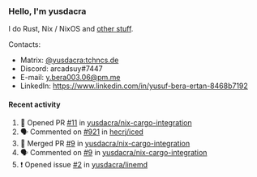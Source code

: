 ### Hello, I'm yusdacra

I do Rust, Nix / NixOS and [other stuff](https://yusdacra.gitlab.io/about).

Contacts:
- Matrix: [@yusdacra:tchncs.de](https://matrix.to/#/@yusdacra:tchncs.de)
- Discord: arcadsuy#7447
- E-mail: y.bera003.06@pm.me
- LinkedIn: https://www.linkedin.com/in/yusuf-bera-ertan-8468b7192

#### Recent activity

<!--START_SECTION:activity-->
1. 💪 Opened PR [#11](https://github.com/yusdacra/nix-cargo-integration/pull/11) in [yusdacra/nix-cargo-integration](https://github.com/yusdacra/nix-cargo-integration)
2. 🗣 Commented on [#921](https://github.com/hecrj/iced/issues/921) in [hecrj/iced](https://github.com/hecrj/iced)
3. 🎉 Merged PR [#9](https://github.com/yusdacra/nix-cargo-integration/pull/9) in [yusdacra/nix-cargo-integration](https://github.com/yusdacra/nix-cargo-integration)
4. 🗣 Commented on [#9](https://github.com/yusdacra/nix-cargo-integration/issues/9) in [yusdacra/nix-cargo-integration](https://github.com/yusdacra/nix-cargo-integration)
5. ❗️ Opened issue [#2](https://github.com/yusdacra/linemd/issues/2) in [yusdacra/linemd](https://github.com/yusdacra/linemd)
<!--END_SECTION:activity-->
